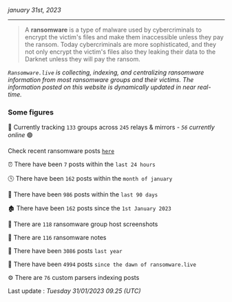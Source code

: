 _january 31st, 2023_

---

> A **ransomware** is a type of malware used by cybercriminals to encrypt the victim's files and make them inaccessible unless they pay the ransom. Today cybercriminals are more sophisticated, and they not only encrypt the victim's files also they leaking their data to the Darknet unless they will pay the ransom.


_`Ransomware.live` is collecting, indexing, and centralizing ransomware information from most ransomware groups and their victims. The information posted on this website is dynamically updated in near real-time._

### Some figures 

🔎 Currently tracking `133` groups across `245` relays & mirrors - _`56` currently online_ 🟢

Check recent ransomware posts [`here`](recentposts.md)


⏰ There have been `7` posts within the `last 24 hours`

🕓 There have been `162` posts within the `month of january`

📅 There have been `986` posts within the `last 90 days`

🏚 There have been `162` posts since the `1st January 2023`

📸 There are `118` ransomware group host screenshots

📝 There are `116` ransomware notes

🚀 There have been `3086` posts `last year`

🐣 There have been `4994` posts `since the dawn of ransomware.live`

⚙️ There are `76` custom parsers indexing posts



Last update : _Tuesday 31/01/2023 09.25 (UTC)_

